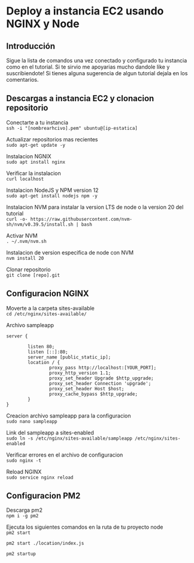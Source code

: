 # Deploy a instancia EC2 usando NGINX y Node

## Introducción
Sigue la lista de comandos una vez conectado y configurado tu instancia como en el tutorial. Si te sirvio me apoyarias mucho dandole like y suscribiendote! Si tienes alguna sugerencia de algun tutorial dejala en los comentarios.

## Descargas a instancia EC2 y clonacion repositorio
Conectarte a tu instancia   
`ssh -i "[nombrearhcivo].pem" ubuntu@[ip-estatica]`

Actualizar repositorios mas recientes   
`sudo apt-get update -y`

Instalacion NGNIX  
`sudo apt install nginx`

Verificar la instalacion  
`curl localhost`

Instalacion NodeJS y NPM version 12  
`sudo apt-get install nodejs npm -y`

Instalacion NVM para instalar la version LTS de node o la version 20 del tutorial  
`curl -o- https://raw.githubusercontent.com/nvm-sh/nvm/v0.39.5/install.sh | bash`

Activar NVM  
`. ~/.nvm/nvm.sh`

Instalacion de version especifica de node con NVM  
`nvm install 20`

Clonar repositorio   
`git clone [repo].git`

## Configuracion NGINX

Moverte a la carpeta sites-available  
`cd /etc/nginx/sites-available/`

Archivo sampleapp  
```
server {

        listen 80;
        listen [::]:80;
        server_name [public_static_ip];
        location / {
                proxy_pass http://localhost:[YOUR_PORT];
                proxy_http_version 1.1;
                proxy_set_header Upgrade $http_upgrade;
                proxy_set_header Connection 'upgrade';
                proxy_set_header Host $host;
                proxy_cache_bypass $http_upgrade;
        }
}
```

Creacion archivo sampleapp para la configuracion  
`sudo nano sampleapp`

Link del sampleapp a sites-enabled  
`sudo ln -s /etc/nginx/sites-available/sampleapp /etc/nginx/sites-enabled`

Verificar errores en el archivo de configuracion  
`sudo nginx -t`

Reload NGINX  
`sudo service nginx reload`

## Configuracion PM2
Descarga pm2  
`npm i -g pm2`

Ejecuta los siguientes comandos en la ruta de tu proyecto node   
`pm2 start`

`pm2 start ./location/index.js`

`pm2 startup`
